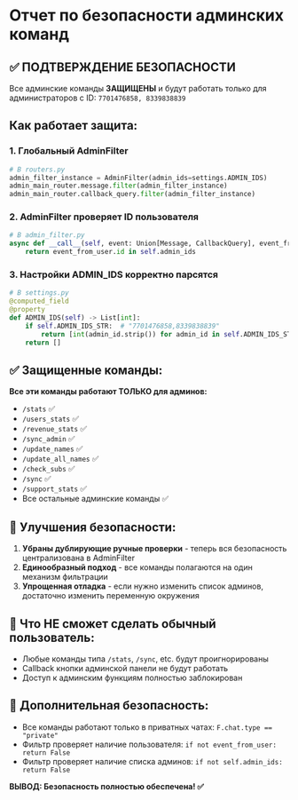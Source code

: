 # Отчет по безопасности админских команд

## ✅ ПОДТВЕРЖДЕНИЕ БЕЗОПАСНОСТИ

Все админские команды **ЗАЩИЩЕНЫ** и будут работать только для администраторов с ID: `7701476858, 8339838839`

## Как работает защита:

### 1. Глобальный AdminFilter
```python
# В routers.py
admin_filter_instance = AdminFilter(admin_ids=settings.ADMIN_IDS)
admin_main_router.message.filter(admin_filter_instance)
admin_main_router.callback_query.filter(admin_filter_instance)
```

### 2. AdminFilter проверяет ID пользователя
```python
# В admin_filter.py
async def __call__(self, event: Union[Message, CallbackQuery], event_from_user: User) -> bool:
    return event_from_user.id in self.admin_ids
```

### 3. Настройки ADMIN_IDS корректно парсятся
```python
# В settings.py
@computed_field
@property
def ADMIN_IDS(self) -> List[int]:
    if self.ADMIN_IDS_STR:  # "7701476858,8339838839"
        return [int(admin_id.strip()) for admin_id in self.ADMIN_IDS_STR.split(',')]
    return []
```

## ✅ Защищенные команды:

**Все эти команды работают ТОЛЬКО для админов:**
- `/stats` ✅
- `/users_stats` ✅  
- `/revenue_stats` ✅
- `/sync_admin` ✅
- `/update_names` ✅
- `/update_all_names` ✅
- `/check_subs` ✅
- `/sync` ✅
- `/support_stats` ✅
- Все остальные админские команды ✅

## 🔧 Улучшения безопасности:

1. **Убраны дублирующие ручные проверки** - теперь вся безопасность централизована в AdminFilter
2. **Единообразный подход** - все команды полагаются на один механизм фильтрации
3. **Упрощенная отладка** - если нужно изменить список админов, достаточно изменить переменную окружения

## 🚫 Что НЕ сможет сделать обычный пользователь:

- Любые команды типа `/stats`, `/sync`, etc. будут проигнорированы
- Callback кнопки админской панели не будут работать
- Доступ к админским функциям полностью заблокирован

## 🔐 Дополнительная безопасность:

- Все команды работают только в приватных чатах: `F.chat.type == "private"`
- Фильтр проверяет наличие пользователя: `if not event_from_user: return False`
- Фильтр проверяет наличие списка админов: `if not self.admin_ids: return False`

**ВЫВОД: Безопасность полностью обеспечена! ✅**
